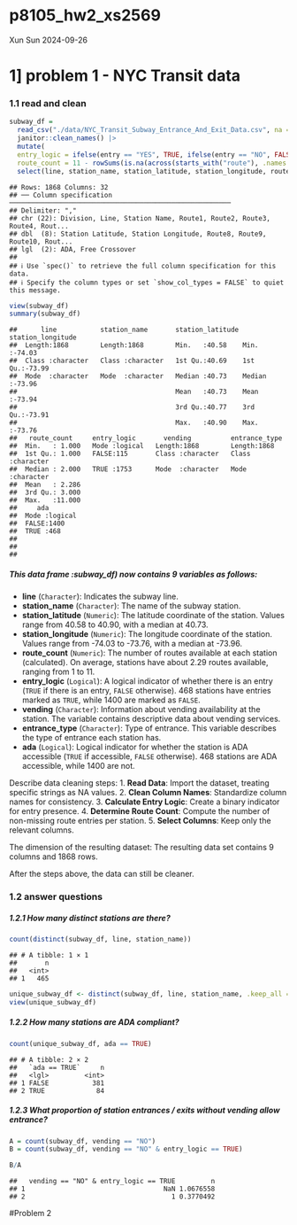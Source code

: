 p8105_hw2_xs2569
================
Xun Sun
2024-09-26

# 1\] problem 1 - NYC Transit data

### 1.1 read and clean

``` r
subway_df = 
  read_csv("./data/NYC_Transit_Subway_Entrance_And_Exit_Data.csv", na = c("NA", "", ".")) |>
  janitor::clean_names() |> 
  mutate( 
  entry_logic = ifelse(entry == "YES", TRUE, ifelse(entry == "NO", FALSE, NA)),
  route_count = 11 - rowSums(is.na(across(starts_with("route"), .names = "route")))) |> 
  select(line, station_name, station_latitude, station_longitude, route_count, entry_logic, vending, entrance_type, ada)
```

    ## Rows: 1868 Columns: 32
    ## ── Column specification ────────────────────────────────────────────────────────
    ## Delimiter: ","
    ## chr (22): Division, Line, Station Name, Route1, Route2, Route3, Route4, Rout...
    ## dbl  (8): Station Latitude, Station Longitude, Route8, Route9, Route10, Rout...
    ## lgl  (2): ADA, Free Crossover
    ## 
    ## ℹ Use `spec()` to retrieve the full column specification for this data.
    ## ℹ Specify the column types or set `show_col_types = FALSE` to quiet this message.

``` r
view(subway_df)
summary(subway_df)
```

    ##      line           station_name       station_latitude station_longitude
    ##  Length:1868        Length:1868        Min.   :40.58    Min.   :-74.03   
    ##  Class :character   Class :character   1st Qu.:40.69    1st Qu.:-73.99   
    ##  Mode  :character   Mode  :character   Median :40.73    Median :-73.96   
    ##                                        Mean   :40.73    Mean   :-73.94   
    ##                                        3rd Qu.:40.77    3rd Qu.:-73.91   
    ##                                        Max.   :40.90    Max.   :-73.76   
    ##   route_count     entry_logic       vending          entrance_type     
    ##  Min.   : 1.000   Mode :logical   Length:1868        Length:1868       
    ##  1st Qu.: 1.000   FALSE:115       Class :character   Class :character  
    ##  Median : 2.000   TRUE :1753      Mode  :character   Mode  :character  
    ##  Mean   : 2.286                                                        
    ##  3rd Qu.: 3.000                                                        
    ##  Max.   :11.000                                                        
    ##     ada         
    ##  Mode :logical  
    ##  FALSE:1400     
    ##  TRUE :468      
    ##                 
    ##                 
    ## 

##### This data frame :subway_df) now contains 9 variables as follows:

- **line** (`Character`): Indicates the subway line.
- **station_name** (`Character`): The name of the subway station.
- **station_latitude** (`Numeric`): The latitude coordinate of the
  station. Values range from 40.58 to 40.90, with a median at 40.73.
- **station_longitude** (`Numeric`): The longitude coordinate of the
  station. Values range from -74.03 to -73.76, with a median at -73.96.
- **route_count** (`Numeric`): The number of routes available at each
  station (calculated). On average, stations have about 2.29 routes
  available, ranging from 1 to 11.
- **entry_logic** (`Logical`): A logical indicator of whether there is
  an entry (`TRUE` if there is an entry, `FALSE` otherwise). 468
  stations have entries marked as `TRUE`, while 1400 are marked as
  `FALSE`.
- **vending** (`Character`): Information about vending availability at
  the station. The variable contains descriptive data about vending
  services.
- **entrance_type** (`Character`): Type of entrance. This variable
  describes the type of entrance each station has.
- **ada** (`Logical`): Logical indicator for whether the station is ADA
  accessible (`TRUE` if accessible, `FALSE` otherwise). 468 stations are
  ADA accessible, while 1400 are not.

Describe data cleaning steps: 1. **Read Data**: Import the dataset,
treating specific strings as NA values. 2. **Clean Column Names**:
Standardize column names for consistency. 3. **Calculate Entry Logic**:
Create a binary indicator for entry presence. 4. **Determine Route
Count**: Compute the number of non-missing route entries per station. 5.
**Select Columns**: Keep only the relevant columns.

The dimension of the resulting dataset: The resulting data set contains
9 columns and 1868 rows.

After the steps above, the data can still be cleaner.

### 1.2 answer questions

##### 1.2.1 How many distinct stations are there?

``` r
count(distinct(subway_df, line, station_name))
```

    ## # A tibble: 1 × 1
    ##       n
    ##   <int>
    ## 1   465

``` r
unique_subway_df <- distinct(subway_df, line, station_name, .keep_all = TRUE)
view(unique_subway_df)
```

##### 1.2.2 How many stations are ADA compliant?

``` r
count(unique_subway_df, ada == TRUE)
```

    ## # A tibble: 2 × 2
    ##   `ada == TRUE`     n
    ##   <lgl>         <int>
    ## 1 FALSE           381
    ## 2 TRUE             84

##### 1.2.3 What proportion of station entrances / exits without vending allow entrance?

``` r
A = count(subway_df, vending == "NO")
B = count(subway_df, vending == "NO" & entry_logic == TRUE)

B/A
```

    ##   vending == "NO" & entry_logic == TRUE         n
    ## 1                                   NaN 1.0676558
    ## 2                                     1 0.3770492

\#Problem 2
